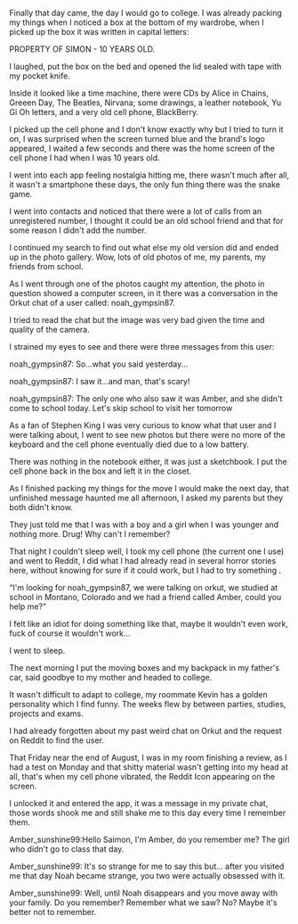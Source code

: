 Finally that day came, the day I would go to college. I was already packing my things when I noticed a box at the bottom of my wardrobe, when I picked up the box it was written in capital letters:

 PROPERTY OF SIMON - 10 YEARS OLD. 

I laughed, put the box on the bed and opened the lid sealed with tape with my pocket knife. 

Inside it looked like a time machine, there were CDs by Alice in Chains, Greeen Day, The Beatles, Nirvana; some drawings, a leather notebook, Yu Gi Oh letters, and a very old cell phone, BlackBerry.

I picked up the cell phone and I don't know exactly why but I tried to turn it on, I was surprised when the screen turned blue and the brand's logo appeared, I waited a few seconds and there was the home screen of the cell phone I had when I was 10 years old.

 I went into each app feeling nostalgia hitting me, there wasn't much after all, it wasn't a smartphone these days, the only fun thing there was the snake game. 


I went into contacts and noticed that there were a lot of calls from an unregistered number, I thought it could be an old school friend and that for some reason I didn't add the number. 

I continued my search to find out what else my old version did and ended up in the photo gallery. Wow, lots of old photos of me, my parents, my friends from school.

 As I went through one of the photos caught my attention, the photo in question showed a computer screen, in it there was a conversation in the Orkut chat of a user called: noah_gympsin87.

 I tried to read the chat but the image was very bad given the time and quality of the camera.

 I strained my eyes to see and there were three messages from this user: 

noah_gympsin87:  So...what you said yesterday...

noah_gympsin87: I saw it...and man, that's scary! 

noah_gympsin87:  The only one who also saw it was Amber, and she didn't come to school today. Let's skip school to visit her tomorrow 

As a fan of Stephen King I was very curious to know what that user and I were talking about, I went to see new photos but there were no more of the keyboard and the cell phone eventually died due to a low battery.

 There was nothing in the notebook either, it was just a sketchbook. I put the cell phone back in the box and left it in the closet.


As I finished packing my things for the move I would make the next day, that unfinished message haunted me all afternoon, I asked my parents but they both didn't know. 

They just told me that I was with a boy and a girl when I was younger and nothing more. Drug! Why can't I remember? 

That night I couldn't sleep well, I took my cell phone (the current one I use) and went to Reddit, I did what I had already read in several horror stories here, without knowing for sure if it could work, but I had to try something .

 “I'm looking for noah_gympsin87, we were talking on orkut, we studied at school in Montano, Colorado and we had a friend called Amber, could you help me?” 

I felt like an idiot for doing something like that, maybe it wouldn't even work, fuck of course it wouldn't work... 

I went to sleep.

The next morning I put the moving boxes and my backpack in my father's car, said goodbye to my mother and headed to college. 

It wasn't difficult to adapt to college, my roommate Kevin has a golden personality which I find funny. The weeks flew by between parties, studies, projects and exams.

 I had already forgotten about my past weird chat on Orkut and the request on Reddit to find the user. 

That Friday near the end of August, I was in my room finishing a review, as I had a test on Monday and that shitty material wasn't getting into my head at all, that's when my cell phone vibrated, the Reddit Icon appearing on the screen.

I unlocked it and entered the app, it was a message in my private chat, those words shook me and still shake me to this day every time I remember them. 

Amber_sunshine99:Hello Saimon, I'm Amber, do you remember me? The girl who didn't go to class that day. 

Amber_sunshine99: It's so strange for me to say this but... after you visited me that day Noah became strange, you two were actually obsessed with it. 

Amber_sunshine99:  Well, until Noah disappears and you move away with your family. Do you remember? Remember what we saw? No? Maybe it's better not to remember.
